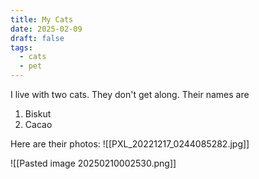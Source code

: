 ```yaml
---
title: My Cats
date: 2025-02-09
draft: false
tags:
  - cats
  - pet
---
```


I live with two cats. They don't get along. Their names are
1. Biskut
2. Cacao

Here are their photos:
![[PXL_20221217_0244085282.jpg]]


![[Pasted image 20250210002530.png]] 
